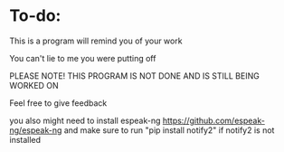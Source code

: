 # To-do:

This is a program will remind you of your work

You can't lie to me you were putting off

PLEASE NOTE! THIS PROGRAM IS NOT DONE AND IS STILL BEING WORKED ON

Feel free to give feedback

you also might need to install espeak-ng https://github.com/espeak-ng/espeak-ng
and make sure to run "pip install notify2" if notify2 is not installed
